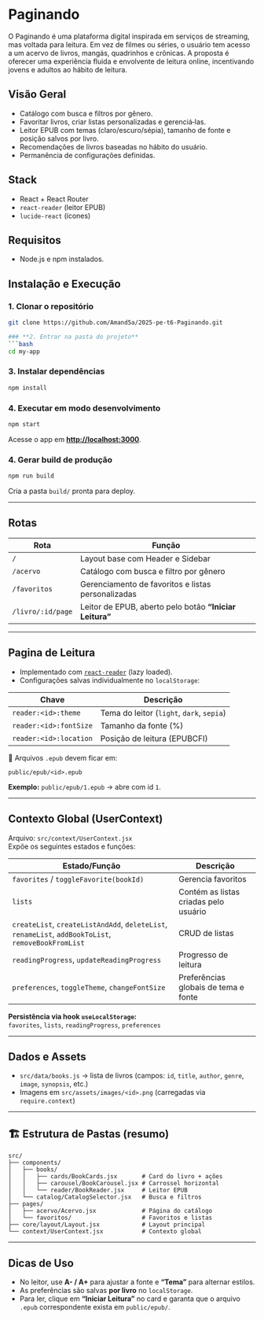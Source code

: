 # Paginando

O Paginando é uma plataforma digital inspirada em serviços de streaming, mas voltada para leitura. Em vez de filmes ou séries, o usuário tem acesso a um acervo de livros, mangás, quadrinhos e crônicas.
A proposta é oferecer uma experiência fluida e envolvente de leitura online, incentivando jovens e adultos ao hábito de leitura.

## Visão Geral

- Catálogo com busca e filtros por gênero.
- Favoritar livros, criar listas personalizadas e gerenciá‑las.
- Leitor EPUB com temas (claro/escuro/sépia), tamanho de fonte e posição salvos por livro.
- Recomendações de livros baseadas no hábito do usuário.
- Permanência de configurações definidas.

## Stack

- React + React Router
- `react-reader` (leitor EPUB)
- `lucide-react` (ícones)

## Requisitos

- Node.js e npm instalados.

## Instalação e Execução

### **1. Clonar o repositório**
```bash
git clone https://github.com/Amand5a/2025-pe-t6-Paginando.git

### **2. Entrar na pasta do projeto**
```bash
cd my-app
```

### **3. Instalar dependências**
```bash
npm install
```

### **4. Executar em modo desenvolvimento**
```bash
npm start
```
Acesse o app em **[http://localhost:3000](http://localhost:3000)**.

### **4. Gerar build de produção**
```bash
npm run build
```
Cria a pasta `build/` pronta para deploy.

---

## Rotas

| Rota | Função |
|------|---------|
| `/` | Layout base com Header e Sidebar |
| `/acervo` | Catálogo com busca e filtro por gênero |
| `/favoritos` | Gerenciamento de favoritos e listas personalizadas |
| `/livro/:id/page` | Leitor de EPUB, aberto pelo botão **“Iniciar Leitura”** |

---

## Pagina de Leitura

- Implementado com [`react-reader`](https://github.com/gerhardsletten/react-reader) (lazy loaded).  
- Configurações salvas individualmente no `localStorage`:

| Chave | Descrição |
|-------|------------|
| `reader:<id>:theme` | Tema do leitor (`light`, `dark`, `sepia`) |
| `reader:<id>:fontSize` | Tamanho da fonte (%) |
| `reader:<id>:location` | Posição de leitura (EPUBCFI) |

📁 Arquivos `.epub` devem ficar em:
```
public/epub/<id>.epub
```
**Exemplo:** `public/epub/1.epub` → abre com id `1`.

---

##  Contexto Global (UserContext)

Arquivo: `src/context/UserContext.jsx`  
Expõe os seguintes estados e funções:

| Estado/Função | Descrição |
|----------------|------------|
| `favorites` / `toggleFavorite(bookId)` | Gerencia favoritos |
| `lists` | Contém as listas criadas pelo usuário |
| `createList`, `createListAndAdd`, `deleteList`, `renameList`, `addBookToList`, `removeBookFromList` | CRUD de listas |
| `readingProgress`, `updateReadingProgress` | Progresso de leitura |
| `preferences`, `toggleTheme`, `changeFontSize` | Preferências globais de tema e fonte |

**Persistência via hook `useLocalStorage`:**  
`favorites`, `lists`, `readingProgress`, `preferences`

---

##  Dados e Assets

- `src/data/books.js` → lista de livros (campos: `id`, `title`, `author`, `genre`, `image`, `synopsis`, etc.)  
- Imagens em `src/assets/images/<id>.png` (carregadas via `require.context`)

---

## 🏗️ Estrutura de Pastas (resumo)

```
src/
├── components/
│   ├── books/
│   │   ├── cards/BookCards.jsx       # Card do livro + ações
│   │   ├── carousel/BookCarousel.jsx # Carrossel horizontal
│   │   └── reader/BookReader.jsx     # Leitor EPUB
│   └── catalog/CatalogSelector.jsx   # Busca e filtros
├── pages/
│   ├── acervo/Acervo.jsx             # Página do catálogo
│   └── favoritos/                    # Favoritos e listas
├── core/layout/Layout.jsx            # Layout principal
└── context/UserContext.jsx           # Contexto global
```

---

##  Dicas de Uso

- No leitor, use **A- / A+** para ajustar a fonte e **“Tema”** para alternar estilos.  
- As preferências são salvas **por livro** no `localStorage`.  
- Para ler, clique em **“Iniciar Leitura”** no card e garanta que o arquivo `.epub` correspondente exista em `public/epub/`.
